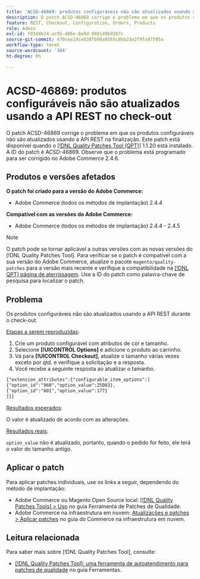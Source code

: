 ```yaml
---
title: 'ACSD-46869: produtos configuráveis não são atualizados usando a API REST no check-out'
description: O patch ACSD-46869 corrige o problema em que os produtos configuráveis não são atualizados usando a API REST na finalização. Este patch está disponível quando a [Ferramenta de correções de qualidade (QPT)](https://experienceleague.adobe.com/en/docs/commerce-knowledge-base/kb/announcements/commerce-announcements/magento-quality-patches-released-new-tool-to-self-serve-quality-patches) 1.1.20 está instalada. A ID do patch é ACSD-46869. Observe que o problema está programado para ser corrigido no Adobe Commerce 2.4.6.
feature: REST, Checkout, Configuration, Orders, Products
role: Admin
exl-id: f03d4b24-ac95-406e-8e9d-908149b9207c
source-git-commit: 470cee19ced38fb90a9565c8bb23e2f9fa97595a
workflow-type: tm+mt
source-wordcount: '364'
ht-degree: 0%

---
```


# ACSD-46869: produtos configuráveis não são atualizados usando a API REST no check-out

O patch ACSD-46869 corrige o problema em que os produtos configuráveis não são atualizados usando a API REST na finalização. Este patch está disponível quando o [[!DNL Quality Patches Tool (QPT)]](https://experienceleague.adobe.com/en/docs/commerce-knowledge-base/kb/announcements/commerce-announcements/magento-quality-patches-released-new-tool-to-self-serve-quality-patches) 1.1.20 está instalado. A ID do patch é ACSD-46869. Observe que o problema está programado para ser corrigido no Adobe Commerce 2.4.6.

## Produtos e versões afetados

**O patch foi criado para a versão do Adobe Commerce:**

* Adobe Commerce (todos os métodos de implantação) 2.4.4

**Compatível com as versões do Adobe Commerce:**

* Adobe Commerce (todos os métodos de implantação) 2.4.4 - 2.4.5

>[!NOTE]
>
>O patch pode se tornar aplicável a outras versões com as novas versões do [!DNL Quality Patches Tool]. Para verificar se o patch é compatível com a sua versão do Adobe Commerce, atualize o pacote `magento/quality-patches` para a versão mais recente e verifique a compatibilidade na [[!DNL QPT] página de aterrissagem](https://experienceleague.adobe.com/tools/commerce-quality-patches/index.html). Use a ID do patch como palavra-chave de pesquisa para localizar o patch.

## Problema

Os produtos configuráveis não são atualizados usando a API REST durante o check-out.

<u>Etapas a serem reproduzidas</u>:

1. Crie um produto configurável com atributos de cor e tamanho.
1. Selecione **[!UICONTROL Options]** e adicione o produto ao carrinho.
1. Vá para **[!UICONTROL Checkout]**, atualize o tamanho várias vezes exceto por qtd. e verifique a solicitação e a resposta.
1. Você recebe a seguinte resposta ao atualizar o tamanho.

```REST API
{"extension_attributes":{"configurable_item_options":[
{"option_id":"960","option_value":25083},
{"option_id":"801","option_value":177}
]}}
```

<u>Resultados esperados</u>:

O valor é atualizado de acordo com as alterações.

<u>Resultados reais</u>:

`option_value` não é atualizado, portanto, quando o pedido for feito, ele terá o valor do tamanho antigo.

## Aplicar o patch

Para aplicar patches individuais, use os links a seguir, dependendo do método de implantação:

* Adobe Commerce ou Magento Open Source local: [[!DNL Quality Patches Tools] > Uso](/help/tools/quality-patches-tool/usage.md) no guia Ferramenta de Patches de Qualidade.
* Adobe Commerce na infraestrutura em nuvem: [Atualizações e patches > Aplicar patches](https://experienceleague.adobe.com/docs/commerce-cloud-service/user-guide/develop/upgrade/apply-patches.html) no guia do Commerce na infraestrutura em nuvem.

## Leitura relacionada

Para saber mais sobre [!DNL Quality Patches Tool], consulte:

* [[!DNL Quality Patches Tool]: uma ferramenta de autoatendimento para patches de qualidade](/help/tools/quality-patches-tool/quality-patches-tool-to-self-serve-quality-patches.md) no guia Ferramentas.
